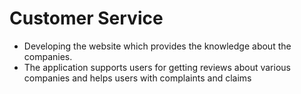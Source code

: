 # Customer Service
- Developing the website which provides the knowledge about the companies.
-	The application supports users for getting reviews about various companies and helps users with complaints and claims
